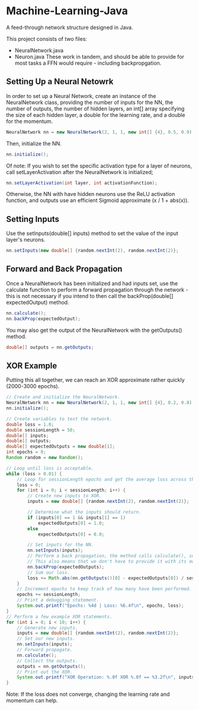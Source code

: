 # Machine-Learning-Java
A feed-through network structure designed in Java.

This project consists of two files:
- NeuralNetwork.java
- Neuron.java
These work in tandem, and should be able to provide for most tasks a FFN would require - including backpropgation.

## Setting Up a Neural Netowrk
In order to set up a Neural Network, create an instance of the NeuralNetwork class, providing the number of inputs for the NN, the number of outputs, the number of hidden layers, an int[] array specifying the size of each hidden layer, a double for the learning rate, and a double for the momentum.
```java
NeuralNetwork nn = new NeuralNetwork(2, 1, 1, new int[] {4}, 0.5, 0.9);
```
Then, initialize the NN.
```java
nn.initialize();
```
Of note: If you wish to set the specific activation type for a layer of neurons, call setLayerActivation after the NeuralNetwork is initialized;
```java
nn.setLayerActivation(int layer, int activationFunction);
```
Otherwise, the NN with have hidden neurons use the ReLU activation function, and outputs use an efficient Sigmoid approximate (x / 1 + abs(x)).

## Setting Inputs
Use the setInputs(double[] inputs) method to set the value of the input layer's neurons.
```java
nn.setInputs(new double[] {random.nextInt(2), random.nextInt(2)};
```

## Forward and Back Propagation
Once a NeuralNetwork has been initialized and had inputs set, use the calculate function to perform a forward propagation through the network - this is not necessary if you intend to then call the backProp(double[] expectedOutput) method.
```java
nn.calculate();
nn.backProp(expectedOutput);
```
You may also get the output of the NeuralNetwork with the getOutputs() method.
```java 
double[] outputs = nn.getOutputs;
```

## XOR Example
Putting this all together, we can reach an XOR approximate rather quickly (2000-3000 epochs).
```java
// Create and initialize the NeuralNetwork.
NeuralNetwork nn = new NeuralNetwork(2, 1, 1, new int[] {4}, 0.2, 0.8);
nn.initialize();

// Create variables to test the network.
double loss = 1.0;
double sessionLength = 50;
double[] inputs;
double[] outputs;
double[] expectedOutputs = new double[1];
int epochs = 0;
Random random = new Random();

// Loop until loss is acceptable.
while (loss > 0.01) {
    // Loop for sessionLength epochs and get the average loss across them.
    loss = 0;
    for (int i = 0; i < sessionLength; i++) {
        // Create new inputs to XOR.
        inputs = new double[] {random.nextInt(2), random.nextInt(2)};

        // Determine what the inputs should return.
        if (inputs[0] == 1 && inputs[1] == 1)
            expectedOutputs[0] = 1.0;
        else
            expectedOutputs[0] = 0.0;

        // Set inputs for the NN.
        nn.setInputs(inputs);
        // Perform a back propagation, the method calls calculate(), so we don't need to call it ourselves.
        // This also means that we don't have to provide it with its own outputs.
        nn.backProp(expectedOutputs);
        // Sum our loss.
        loss += Math.abs(nn.getOutputs()[0] - expectedOutputs[0]) / sessionLength;
    }
    // Increment epochs to keep track of how many have been performed.
    epochs += sessionLength;
    // Print a debugging statement.
    System.out.printf("Epochs: %4d | Loss: %6.4f\n", epochs, loss);
}
// Perform a few example XOR statements.
for (int i = 0; i < 10; i++) {
    // Generate new inputs.
    inputs = new double[] {random.nextInt(2), random.nextInt(2)};
    // Set our new inputs.
    nn.setInputs(inputs);
    // Forward propagate.
    nn.calculate();
    // Collect the outputs.
    outputs = nn.getOutputs();
    // Print out the XOR.
    System.out.printf("XOR Operation: %.0f XOR %.0f == %3.2f\n", inputs[0], inputs[1], outputs[0]);
}
```
Note: If the loss does not converge, changing the learning rate and momentum can help.
